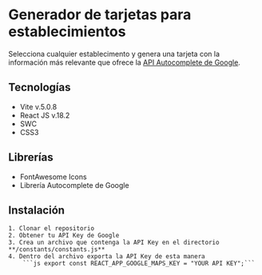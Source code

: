 # Generador de tarjetas para establecimientos

Selecciona cualquier establecimento y genera una tarjeta con la información más relevante que ofrece la [API Autocomplete de Google](https://developers.google.com/maps/documentation/javascript/place-autocomplete?hl=es-419#javascript).

## Tecnologías

* Vite v.5.0.8
* React JS v.18.2
* SWC
* CSS3

## Librerías

* FontAwesome Icons
* Librería Autocomplete de Google

## Instalación

    1. Clonar el repositorio
    2. Obtener tu API Key de Google
    3. Crea un archivo que contenga la API Key en el directorio **/constants/constants.js**
    4. Dentro del archivo exporta la API Key de esta manera 
        ```js export const REACT_APP_GOOGLE_MAPS_KEY = "YOUR API KEY";```
